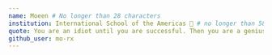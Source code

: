 ```yaml
---
name: Moeen # No longer than 28 characters
institution: International School of the Americas 🚩 # no longer than 58 characters
quote: You are an idiot until you are successful. Then you are a genius. # no longer than 100 characters, avoid using quotes(") to guarantee the format remains the same.
github_user: mo-rx
---
```

